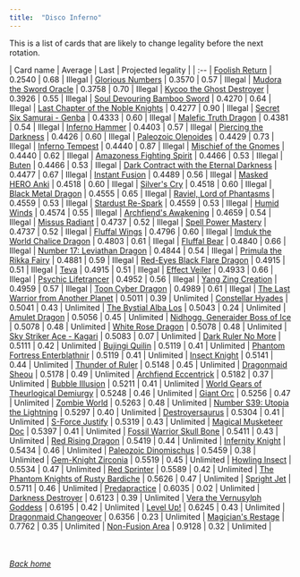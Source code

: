```yaml
---
title:  "Disco Inferno"
---
```


This is a list of cards that are likely to change legality before the next rotation.

| Card name | Average | Last | Projected legality |
| :-- |
[Foolish Return](https://db.ygoprodeck.com/card/?search=Foolish%20Return) | 0.2540 | 0.68 | Illegal |
[Glorious Numbers](https://db.ygoprodeck.com/card/?search=Glorious%20Numbers) | 0.3570 | 0.57 | Illegal |
[Mudora the Sword Oracle](https://db.ygoprodeck.com/card/?search=Mudora%20the%20Sword%20Oracle) | 0.3758 | 0.70 | Illegal |
[Kycoo the Ghost Destroyer](https://db.ygoprodeck.com/card/?search=Kycoo%20the%20Ghost%20Destroyer) | 0.3926 | 0.55 | Illegal |
[Soul Devouring Bamboo Sword](https://db.ygoprodeck.com/card/?search=Soul%20Devouring%20Bamboo%20Sword) | 0.4270 | 0.64 | Illegal |
[Last Chapter of the Noble Knights](https://db.ygoprodeck.com/card/?search=Last%20Chapter%20of%20the%20Noble%20Knights) | 0.4277 | 0.90 | Illegal |
[Secret Six Samurai - Genba](https://db.ygoprodeck.com/card/?search=Secret%20Six%20Samurai%20-%20Genba) | 0.4333 | 0.60 | Illegal |
[Malefic Truth Dragon](https://db.ygoprodeck.com/card/?search=Malefic%20Truth%20Dragon) | 0.4381 | 0.54 | Illegal |
[Inferno Hammer](https://db.ygoprodeck.com/card/?search=Inferno%20Hammer) | 0.4403 | 0.57 | Illegal |
[Piercing the Darkness](https://db.ygoprodeck.com/card/?search=Piercing%20the%20Darkness) | 0.4426 | 0.60 | Illegal |
[Paleozoic Olenoides](https://db.ygoprodeck.com/card/?search=Paleozoic%20Olenoides) | 0.4429 | 0.73 | Illegal |
[Inferno Tempest](https://db.ygoprodeck.com/card/?search=Inferno%20Tempest) | 0.4440 | 0.87 | Illegal |
[Mischief of the Gnomes](https://db.ygoprodeck.com/card/?search=Mischief%20of%20the%20Gnomes) | 0.4440 | 0.62 | Illegal |
[Amazoness Fighting Spirit](https://db.ygoprodeck.com/card/?search=Amazoness%20Fighting%20Spirit) | 0.4466 | 0.53 | Illegal |
[Buten](https://db.ygoprodeck.com/card/?search=Buten) | 0.4466 | 0.53 | Illegal |
[Dark Contract with the Eternal Darkness](https://db.ygoprodeck.com/card/?search=Dark%20Contract%20with%20the%20Eternal%20Darkness) | 0.4477 | 0.67 | Illegal |
[Instant Fusion](https://db.ygoprodeck.com/card/?search=Instant%20Fusion) | 0.4489 | 0.56 | Illegal |
[Masked HERO Anki](https://db.ygoprodeck.com/card/?search=Masked%20HERO%20Anki) | 0.4518 | 0.60 | Illegal |
[Silver's Cry](https://db.ygoprodeck.com/card/?search=Silver's%20Cry) | 0.4518 | 0.60 | Illegal |
[Black Metal Dragon](https://db.ygoprodeck.com/card/?search=Black%20Metal%20Dragon) | 0.4555 | 0.65 | Illegal |
[Raviel, Lord of Phantasms](https://db.ygoprodeck.com/card/?search=Raviel,%20Lord%20of%20Phantasms) | 0.4559 | 0.53 | Illegal |
[Stardust Re-Spark](https://db.ygoprodeck.com/card/?search=Stardust%20Re-Spark) | 0.4559 | 0.53 | Illegal |
[Humid Winds](https://db.ygoprodeck.com/card/?search=Humid%20Winds) | 0.4574 | 0.55 | Illegal |
[Archfiend's Awakening](https://db.ygoprodeck.com/card/?search=Archfiend's%20Awakening) | 0.4659 | 0.54 | Illegal |
[Missus Radiant](https://db.ygoprodeck.com/card/?search=Missus%20Radiant) | 0.4737 | 0.52 | Illegal |
[Spell Power Mastery](https://db.ygoprodeck.com/card/?search=Spell%20Power%20Mastery) | 0.4737 | 0.52 | Illegal |
[Fluffal Wings](https://db.ygoprodeck.com/card/?search=Fluffal%20Wings) | 0.4796 | 0.60 | Illegal |
[Imduk the World Chalice Dragon](https://db.ygoprodeck.com/card/?search=Imduk%20the%20World%20Chalice%20Dragon) | 0.4803 | 0.61 | Illegal |
[Fluffal Bear](https://db.ygoprodeck.com/card/?search=Fluffal%20Bear) | 0.4840 | 0.66 | Illegal |
[Number 17: Leviathan Dragon](https://db.ygoprodeck.com/card/?search=Number%2017:%20Leviathan%20Dragon) | 0.4844 | 0.54 | Illegal |
[Primula the Rikka Fairy](https://db.ygoprodeck.com/card/?search=Primula%20the%20Rikka%20Fairy) | 0.4881 | 0.59 | Illegal |
[Red-Eyes Black Flare Dragon](https://db.ygoprodeck.com/card/?search=Red-Eyes%20Black%20Flare%20Dragon) | 0.4915 | 0.51 | Illegal |
[Teva](https://db.ygoprodeck.com/card/?search=Teva) | 0.4915 | 0.51 | Illegal |
[Effect Veiler](https://db.ygoprodeck.com/card/?search=Effect%20Veiler) | 0.4933 | 0.66 | Illegal |
[Psychic Lifetrancer](https://db.ygoprodeck.com/card/?search=Psychic%20Lifetrancer) | 0.4952 | 0.56 | Illegal |
[Yang Zing Creation](https://db.ygoprodeck.com/card/?search=Yang%20Zing%20Creation) | 0.4959 | 0.57 | Illegal |
[Toon Cyber Dragon](https://db.ygoprodeck.com/card/?search=Toon%20Cyber%20Dragon) | 0.4989 | 0.61 | Illegal |
[The Last Warrior from Another Planet](https://db.ygoprodeck.com/card/?search=The%20Last%20Warrior%20from%20Another%20Planet) | 0.5011 | 0.39 | Unlimited |
[Constellar Hyades](https://db.ygoprodeck.com/card/?search=Constellar%20Hyades) | 0.5041 | 0.43 | Unlimited |
[The Bystial Alba Los](https://db.ygoprodeck.com/card/?search=The%20Bystial%20Alba%20Los) | 0.5043 | 0.24 | Unlimited |
[Amulet Dragon](https://db.ygoprodeck.com/card/?search=Amulet%20Dragon) | 0.5056 | 0.45 | Unlimited |
[Nidhogg, Generaider Boss of Ice](https://db.ygoprodeck.com/card/?search=Nidhogg,%20Generaider%20Boss%20of%20Ice) | 0.5078 | 0.48 | Unlimited |
[White Rose Dragon](https://db.ygoprodeck.com/card/?search=White%20Rose%20Dragon) | 0.5078 | 0.48 | Unlimited |
[Sky Striker Ace - Kagari](https://db.ygoprodeck.com/card/?search=Sky%20Striker%20Ace%20-%20Kagari) | 0.5083 | 0.07 | Unlimited |
[Dark Ruler No More](https://db.ygoprodeck.com/card/?search=Dark%20Ruler%20No%20More) | 0.5111 | 0.42 | Unlimited |
[Bujingi Quilin](https://db.ygoprodeck.com/card/?search=Bujingi%20Quilin) | 0.5119 | 0.41 | Unlimited |
[Phantom Fortress Enterblathnir](https://db.ygoprodeck.com/card/?search=Phantom%20Fortress%20Enterblathnir) | 0.5119 | 0.41 | Unlimited |
[Insect Knight](https://db.ygoprodeck.com/card/?search=Insect%20Knight) | 0.5141 | 0.44 | Unlimited |
[Thunder of Ruler](https://db.ygoprodeck.com/card/?search=Thunder%20of%20Ruler) | 0.5148 | 0.45 | Unlimited |
[Dragonmaid Sheou](https://db.ygoprodeck.com/card/?search=Dragonmaid%20Sheou) | 0.5178 | 0.49 | Unlimited |
[Archfiend Eccentrick](https://db.ygoprodeck.com/card/?search=Archfiend%20Eccentrick) | 0.5182 | 0.37 | Unlimited |
[Bubble Illusion](https://db.ygoprodeck.com/card/?search=Bubble%20Illusion) | 0.5211 | 0.41 | Unlimited |
[World Gears of Theurlogical Demiurgy](https://db.ygoprodeck.com/card/?search=World%20Gears%20of%20Theurlogical%20Demiurgy) | 0.5248 | 0.46 | Unlimited |
[Giant Orc](https://db.ygoprodeck.com/card/?search=Giant%20Orc) | 0.5256 | 0.47 | Unlimited |
[Zombie World](https://db.ygoprodeck.com/card/?search=Zombie%20World) | 0.5263 | 0.48 | Unlimited |
[Number S39: Utopia the Lightning](https://db.ygoprodeck.com/card/?search=Number%20S39:%20Utopia%20the%20Lightning) | 0.5297 | 0.40 | Unlimited |
[Destroyersaurus](https://db.ygoprodeck.com/card/?search=Destroyersaurus) | 0.5304 | 0.41 | Unlimited |
[S-Force Justify](https://db.ygoprodeck.com/card/?search=S-Force%20Justify) | 0.5319 | 0.43 | Unlimited |
[Magical Musketeer Doc](https://db.ygoprodeck.com/card/?search=Magical%20Musketeer%20Doc) | 0.5397 | 0.41 | Unlimited |
[Fossil Warrior Skull Bone](https://db.ygoprodeck.com/card/?search=Fossil%20Warrior%20Skull%20Bone) | 0.5411 | 0.43 | Unlimited |
[Red Rising Dragon](https://db.ygoprodeck.com/card/?search=Red%20Rising%20Dragon) | 0.5419 | 0.44 | Unlimited |
[Infernity Knight](https://db.ygoprodeck.com/card/?search=Infernity%20Knight) | 0.5434 | 0.46 | Unlimited |
[Paleozoic Dinomischus](https://db.ygoprodeck.com/card/?search=Paleozoic%20Dinomischus) | 0.5459 | 0.38 | Unlimited |
[Gem-Knight Zirconia](https://db.ygoprodeck.com/card/?search=Gem-Knight%20Zirconia) | 0.5519 | 0.45 | Unlimited |
[Howling Insect](https://db.ygoprodeck.com/card/?search=Howling%20Insect) | 0.5534 | 0.47 | Unlimited |
[Red Sprinter](https://db.ygoprodeck.com/card/?search=Red%20Sprinter) | 0.5589 | 0.42 | Unlimited |
[The Phantom Knights of Rusty Bardiche](https://db.ygoprodeck.com/card/?search=The%20Phantom%20Knights%20of%20Rusty%20Bardiche) | 0.5626 | 0.47 | Unlimited |
[Spright Jet](https://db.ygoprodeck.com/card/?search=Spright%20Jet) | 0.5711 | 0.46 | Unlimited |
[Predapractice](https://db.ygoprodeck.com/card/?search=Predapractice) | 0.6035 | 0.02 | Unlimited |
[Darkness Destroyer](https://db.ygoprodeck.com/card/?search=Darkness%20Destroyer) | 0.6123 | 0.39 | Unlimited |
[Vera the Vernusylph Goddess](https://db.ygoprodeck.com/card/?search=Vera%20the%20Vernusylph%20Goddess) | 0.6195 | 0.42 | Unlimited |
[Level Up!](https://db.ygoprodeck.com/card/?search=Level%20Up!) | 0.6245 | 0.43 | Unlimited |
[Dragonmaid Changeover](https://db.ygoprodeck.com/card/?search=Dragonmaid%20Changeover) | 0.6356 | 0.23 | Unlimited |
[Magician's Restage](https://db.ygoprodeck.com/card/?search=Magician's%20Restage) | 0.7762 | 0.35 | Unlimited |
[Non-Fusion Area](https://db.ygoprodeck.com/card/?search=Non-Fusion%20Area) | 0.9128 | 0.32 | Unlimited |

<br>

###### [Back home](index)